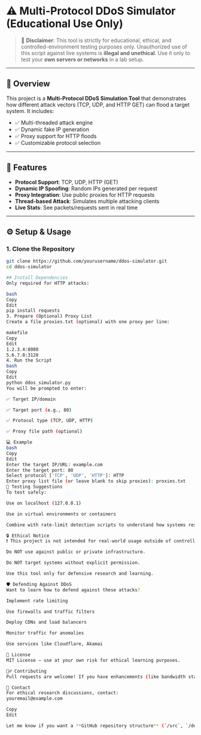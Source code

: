 # ⚠️ Multi-Protocol DDoS Simulator (Educational Use Only)

> 🚨 **Disclaimer**: This tool is strictly for educational, ethical, and controlled-environment testing purposes only. Unauthorized use of this script against live systems is **illegal and unethical**. Use it only to test your **own servers or networks** in a lab setup.

---

## 📌 Overview

This project is a **Multi-Protocol DDoS Simulation Tool** that demonstrates how different attack vectors (TCP, UDP, and HTTP GET) can flood a target system. It includes:

- ✅ Multi-threaded attack engine
- ✅ Dynamic fake IP generation
- ✅ Proxy support for HTTP floods
- ✅ Customizable protocol selection

---

## 🚀 Features

- **Protocol Support**: TCP, UDP, HTTP (GET)
- **Dynamic IP Spoofing**: Random IPs generated per request
- **Proxy Integration**: Use public proxies for HTTP requests
- **Thread-based Attack**: Simulates multiple attacking clients
- **Live Stats**: See packets/requests sent in real time

---

## ⚙️ Setup & Usage

### 1. Clone the Repository

```bash
git clone https://github.com/yourusername/ddos-simulator.git
cd ddos-simulator

## Install Dependencies
Only required for HTTP attacks:

bash
Copy
Edit
pip install requests
3. Prepare (Optional) Proxy List
Create a file proxies.txt (optional) with one proxy per line:

makefile
Copy
Edit
1.2.3.4:8080
5.6.7.8:3128
4. Run the Script
bash
Copy
Edit
python ddos_simulator.py
You will be prompted to enter:

✅ Target IP/domain

✅ Target port (e.g., 80)

✅ Protocol type (TCP, UDP, HTTP)

✅ Proxy file path (optional)

💻 Example
bash
Copy
Edit
Enter the target IP/URL: example.com
Enter the target port: 80
Select protocol ['TCP', 'UDP', 'HTTP']: HTTP
Enter proxy list file (or leave blank to skip proxies): proxies.txt
🧪 Testing Suggestions
To test safely:

Use on localhost (127.0.0.1)

Use in virtual environments or containers

Combine with rate-limit detection scripts to understand how systems respond

🔒 Ethical Notice
❗ This project is not intended for real-world usage outside of controlled labs or simulations. Performing unauthorized DDoS attacks is a criminal offense in most countries.

Do NOT use against public or private infrastructure.

Do NOT target systems without explicit permission.

Use this tool only for defensive research and learning.

🛡️ Defending Against DDoS
Want to learn how to defend against these attacks?

Implement rate limiting

Use firewalls and traffic filters

Deploy CDNs and load balancers

Monitor traffic for anomalies

Use services like Cloudflare, Akamai

📄 License
MIT License – use at your own risk for ethical learning purposes.

🙋‍♂️ Contributing
Pull requests are welcome! If you have enhancements (like bandwidth stats, GUI, or logging), feel free to submit a PR.

📧 Contact
For ethical research discussions, contact:
youremail@example.com

Copy
Edit

Let me know if you want a **GitHub repository structure** (`/src`, `/docs`, `/LICENSE`, etc.) or a sample `.py` filen
